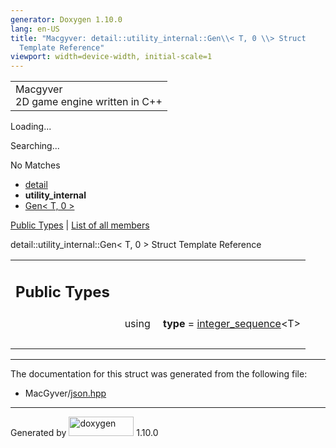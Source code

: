 ```yaml
---
generator: Doxygen 1.10.0
lang: en-US
title: "Macgyver: detail::utility_internal::Gen\\< T, 0 \\> Struct
  Template Reference"
viewport: width=device-width, initial-scale=1
---
```


<div id="top">

<div id="titlearea">

<table data-cellspacing="0" data-cellpadding="0">
<colgroup>
<col style="width: 100%" />
</colgroup>
<tbody>
<tr id="projectrow" class="odd">
<td id="projectalign"><div id="projectname">
Macgyver
</div>
<div id="projectbrief">
2D game engine written in C++
</div></td>
</tr>
</tbody>
</table>

</div>

<div id="main-nav">

</div>

<div id="MSearchSelectWindow"
onmouseover="return searchBox.OnSearchSelectShow()"
onmouseout="return searchBox.OnSearchSelectHide()"
onkeydown="return searchBox.OnSearchSelectKey(event)">

</div>

<div id="MSearchResultsWindow">

<div id="MSearchResults">

<div class="SRPage">

<div id="SRIndex">

<div id="SRResults">

</div>

<div id="Loading" class="SRStatus">

Loading...

</div>

<div id="Searching" class="SRStatus">

Searching...

</div>

<div id="NoMatches" class="SRStatus">

No Matches

</div>

</div>

</div>

</div>

</div>

<div id="nav-path" class="navpath">

- <a href="namespacedetail.html" class="el">detail</a>
- **utility_internal**
- <a
  href="structdetail_1_1utility__internal_1_1_gen_3_01_t_00_010_01_4.html"
  class="el">Gen&lt; T, 0 &gt;</a>

</div>

</div>

<div class="header">

<div class="summary">

[Public Types](#pub-types) \| [List of all
members](structdetail_1_1utility__internal_1_1_gen_3_01_t_00_010_01_4-members.html)

</div>

<div class="headertitle">

<div class="title">

detail::utility_internal::Gen\< T, 0 \> Struct Template Reference

</div>

</div>

</div>

<div class="contents">

<table class="memberdecls">
<colgroup>
<col style="width: 50%" />
<col style="width: 50%" />
</colgroup>
<tbody>
<tr class="odd heading">
<td colspan="2"><h2 id="public-types" class="groupheader"><span
id="pub-types"></span> Public Types</h2></td>
</tr>
<tr id="r_a585c07fcee7129b87eaf097921f6b5cf"
class="even memitem:a585c07fcee7129b87eaf097921f6b5cf">
<td class="memItemLeft" style="text-align: right;"
data-valign="top"><span id="a585c07fcee7129b87eaf097921f6b5cf"></span>
using </td>
<td class="memItemRight" data-valign="bottom"><strong>type</strong> = <a
href="structdetail_1_1integer__sequence.html"
class="el">integer_sequence</a>&lt;T&gt;</td>
</tr>
<tr class="odd separator:a585c07fcee7129b87eaf097921f6b5cf">
<td colspan="2" class="memSeparator"> </td>
</tr>
</tbody>
</table>

------------------------------------------------------------------------

The documentation for this struct was generated from the following file:

- MacGyver/<a href="json_8hpp_source.html" class="el">json.hpp</a>

</div>

------------------------------------------------------------------------

<span class="small">Generated
by [<img src="doxygen.svg" class="footer" width="104" height="31"
alt="doxygen" />](https://www.doxygen.org/index.html) 1.10.0</span>

